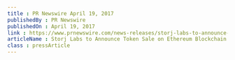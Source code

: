 ```yaml
---
title : PR Newswire April 19, 2017
publishedBy : PR Newswire
publishedOn : April 19, 2017
link : https://www.prnewswire.com/news-releases/storj-labs-to-announce-token-sale-on-ethereum-blockchain-300442105.html
articleName : Storj Labs to Announce Token Sale on Ethereum Blockchain
class : pressArticle
---
```

